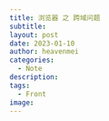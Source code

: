 ```yaml
---
title: 浏览器 之 跨域问题
subtitle: 
layout: post
date: 2023-01-10
author: heavenmei
categories:
  - Note
description: 
tags:
  - Front
image:
---
```

